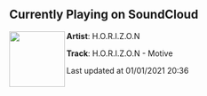 ## Currently Playing on SoundCloud

[<img align="left" width="100" src="https://i1.sndcdn.com/artworks-2zAybI2gt38tGeoF-3z8VHw-t50x50.jpg">](https://soundcloud.com/horizondnb/horizon-motive?in=magnetic-magazine/sets/the-15-best-drum-197679031)

**Artist**: H.O.R.I.Z.O.N 

**Track**: H.O.R.I.Z.O.N - Motive

Last updated at 01/01/2021 20:36
